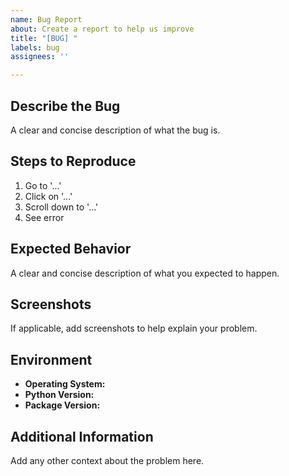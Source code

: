 ```yaml
---
name: Bug Report
about: Create a report to help us improve
title: "[BUG] "
labels: bug
assignees: ''

---
```


## Describe the Bug

A clear and concise description of what the bug is.

## Steps to Reproduce

1. Go to '...'
2. Click on '...'
3. Scroll down to '...'
4. See error

## Expected Behavior

A clear and concise description of what you expected to happen.

## Screenshots

If applicable, add screenshots to help explain your problem.

## Environment

- **Operating System:**
- **Python Version:**
- **Package Version:**

## Additional Information

Add any other context about the problem here.

